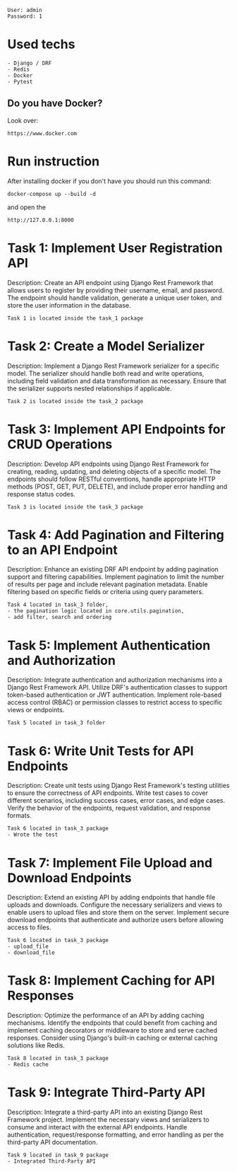 ```text
User: admin
Password: 1
```
# Used techs
```list
- Django / DRF
- Redis
- Docker
- Pytest
```
## Do you have Docker?
Look over:
```link
https://www.docker.com
```
# Run instruction
After installing docker if you don't have you should run this command:
```docker
docker-compose up --build -d
```
and open the 

```text
http://127.0.0.1:8000
```
# Task 1: Implement User Registration API

Description:  Create an API endpoint using Django Rest Framework that allows users to register by providing their username, email, and password. The endpoint should handle validation, generate a unique user token, and store the user information in the database.

```text
Task 1 is located inside the task_1 package
```

# Task 2: Create a Model Serializer 

Description:  Implement a Django Rest Framework serializer for a specific model. The serializer should handle both read and write operations, including field validation and data transformation as necessary. Ensure that the serializer supports nested relationships if applicable.

```text
Task 2 is located inside the task_2 package
```

# Task 3: Implement API Endpoints for CRUD Operations
Description:  Develop API endpoints using Django Rest Framework for creating, reading, updating, and deleting objects of a specific model. The endpoints should follow RESTful conventions, handle appropriate HTTP methods (POST, GET, PUT, DELETE), and include proper error handling and response status codes.

```text
Task 3 is located inside the task_3 package
```

# Task 4: Add Pagination and Filtering to an API Endpoint 
Description:  Enhance an existing DRF API endpoint by adding pagination support and filtering capabilities. Implement pagination to limit the number of results per page and include relevant pagination metadata. Enable filtering based on specific fields or criteria using query parameters.

```text
Task 4 located in task_3 folder, 
- the pagination logic located in core.utils.pagination,
- add filter, search and ordering
```

# Task 5: Implement Authentication and Authorization

Description:  Integrate authentication and authorization mechanisms into a Django Rest Framework API. Utilize DRF's authentication classes to support token-based authentication or JWT authentication. Implement role-based access control (RBAC) or permission classes to restrict access to specific views or endpoints.

```text
Task 5 located in task_3 folder
```

# Task 6: Write Unit Tests for API Endpoints 
Description:  Create unit tests using Django Rest Framework's testing utilities to ensure the correctness of API endpoints. Write test cases to cover different scenarios, including success cases, error cases, and edge cases. Verify the behavior of the endpoints, request validation, and response formats.

```text
Task 6 located in task_3 package
- Wrote the test
```

# Task 7: Implement File Upload and Download Endpoints
Description:  Extend an existing API by adding endpoints that handle file uploads and downloads. Configure the necessary serializers and views to enable users to upload files and store them on the server. Implement secure download endpoints that authenticate and authorize users before allowing access to files.
```text
Task 6 located in task_3 package
- upload_file
- download_file
```

# Task 8: Implement Caching for API Responses
Description:  Optimize the performance of an API by adding caching mechanisms. Identify the endpoints that could benefit from caching and implement caching decorators or middleware to store and serve cached responses. Consider using Django's built-in caching or external caching solutions like Redis.
```text
Task 8 located in task_3 package
- Redis cache
```

# Task 9: Integrate Third-Party API
Description:  Integrate a third-party API into an existing Django Rest Framework project. Implement the necessary views and serializers to consume and interact with the external API endpoints. Handle authentication, request/response formatting, and error handling as per the third-party API documentation.

```text
Task 9 located in task_9 package
- Integrated Third-Party API
```
